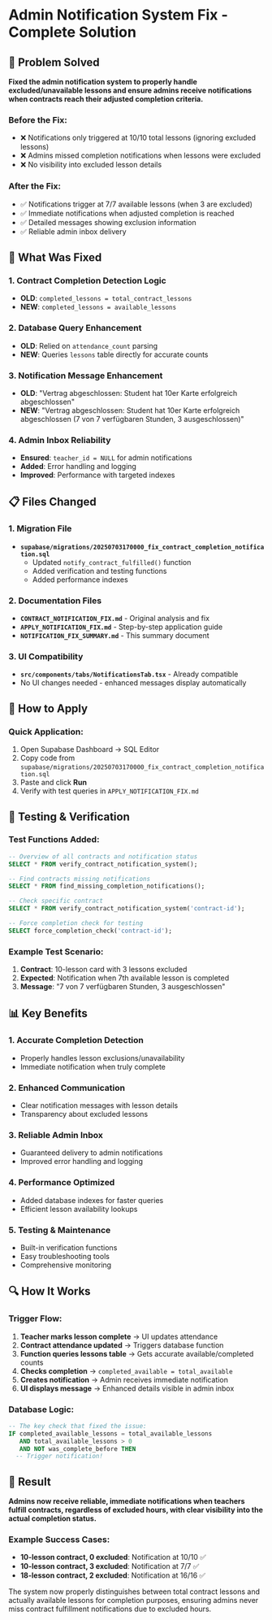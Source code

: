 # Admin Notification System Fix - Complete Solution

## 🎯 Problem Solved

**Fixed the admin notification system to properly handle excluded/unavailable lessons and ensure admins receive notifications when contracts reach their adjusted completion criteria.**

### Before the Fix:
- ❌ Notifications only triggered at 10/10 total lessons (ignoring excluded lessons)
- ❌ Admins missed completion notifications when lessons were excluded
- ❌ No visibility into excluded lesson details

### After the Fix:
- ✅ Notifications trigger at 7/7 available lessons (when 3 are excluded)
- ✅ Immediate notifications when adjusted completion is reached
- ✅ Detailed messages showing exclusion information
- ✅ Reliable admin inbox delivery

## 🔧 What Was Fixed

### 1. Contract Completion Detection Logic
- **OLD**: `completed_lessons = total_contract_lessons`
- **NEW**: `completed_lessons = available_lessons`

### 2. Database Query Enhancement
- **OLD**: Relied on `attendance_count` parsing
- **NEW**: Queries `lessons` table directly for accurate counts

### 3. Notification Message Enhancement
- **OLD**: "Vertrag abgeschlossen: Student hat 10er Karte erfolgreich abgeschlossen"
- **NEW**: "Vertrag abgeschlossen: Student hat 10er Karte erfolgreich abgeschlossen (7 von 7 verfügbaren Stunden, 3 ausgeschlossen)"

### 4. Admin Inbox Reliability
- **Ensured**: `teacher_id = NULL` for admin notifications
- **Added**: Error handling and logging
- **Improved**: Performance with targeted indexes

## 📋 Files Changed

### 1. Migration File
- **`supabase/migrations/20250703170000_fix_contract_completion_notification.sql`**
  - Updated `notify_contract_fulfilled()` function
  - Added verification and testing functions
  - Added performance indexes

### 2. Documentation Files
- **`CONTRACT_NOTIFICATION_FIX.md`** - Original analysis and fix
- **`APPLY_NOTIFICATION_FIX.md`** - Step-by-step application guide
- **`NOTIFICATION_FIX_SUMMARY.md`** - This summary document

### 3. UI Compatibility
- **`src/components/tabs/NotificationsTab.tsx`** - Already compatible
- No UI changes needed - enhanced messages display automatically

## 🚀 How to Apply

### Quick Application:
1. Open Supabase Dashboard → SQL Editor
2. Copy code from `supabase/migrations/20250703170000_fix_contract_completion_notification.sql`
3. Paste and click **Run**
4. Verify with test queries in `APPLY_NOTIFICATION_FIX.md`

## 🧪 Testing & Verification

### Test Functions Added:
```sql
-- Overview of all contracts and notification status
SELECT * FROM verify_contract_notification_system();

-- Find contracts missing notifications
SELECT * FROM find_missing_completion_notifications();

-- Check specific contract
SELECT * FROM verify_contract_notification_system('contract-id');

-- Force completion check for testing
SELECT force_completion_check('contract-id');
```

### Example Test Scenario:
1. **Contract**: 10-lesson card with 3 lessons excluded
2. **Expected**: Notification when 7th available lesson is completed
3. **Message**: "7 von 7 verfügbaren Stunden, 3 ausgeschlossen"

## 📊 Key Benefits

### 1. **Accurate Completion Detection**
- Properly handles lesson exclusions/unavailability
- Immediate notification when truly complete

### 2. **Enhanced Communication**
- Clear notification messages with lesson details
- Transparency about excluded lessons

### 3. **Reliable Admin Inbox**
- Guaranteed delivery to admin notifications
- Improved error handling and logging

### 4. **Performance Optimized**
- Added database indexes for faster queries
- Efficient lesson availability lookups

### 5. **Testing & Maintenance**
- Built-in verification functions
- Easy troubleshooting tools
- Comprehensive monitoring

## 🔍 How It Works

### Trigger Flow:
1. **Teacher marks lesson complete** → UI updates attendance
2. **Contract attendance updated** → Triggers database function
3. **Function queries lessons table** → Gets accurate available/completed counts
4. **Checks completion** → `completed_available = total_available`
5. **Creates notification** → Admin receives immediate notification
6. **UI displays message** → Enhanced details visible in admin inbox

### Database Logic:
```sql
-- The key check that fixed the issue:
IF completed_available_lessons = total_available_lessons 
   AND total_available_lessons > 0 
   AND NOT was_complete_before THEN
  -- Trigger notification!
```

## 🎉 Result

**Admins now receive reliable, immediate notifications when teachers fulfill contracts, regardless of excluded hours, with clear visibility into the actual completion status.**

### Example Success Cases:
- **10-lesson contract, 0 excluded**: Notification at 10/10 ✅
- **10-lesson contract, 3 excluded**: Notification at 7/7 ✅  
- **18-lesson contract, 2 excluded**: Notification at 16/16 ✅

The system now properly distinguishes between total contract lessons and actually available lessons for completion purposes, ensuring admins never miss contract fulfillment notifications due to excluded hours. 